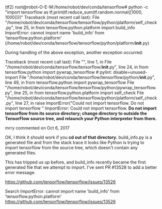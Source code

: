 (tf2) root@robot-O-E-M:/home/robot/dev/conda/tensorflow# python -c "import tensorflow as tf;print(tf.reduce_sum(tf.random.normal([1000, 1000])))"
Traceback (most recent call last):
  File "/home/robot/dev/conda/tensorflow/tensorflow/python/platform/self_check.py", line 25, in <module>
    from tensorflow.python.platform import build_info
ImportError: cannot import name 'build_info' from 'tensorflow.python.platform' (/home/robot/dev/conda/tensorflow/tensorflow/python/platform/__init__.py)

During handling of the above exception, another exception occurred:

Traceback (most recent call last):
  File "<string>", line 1, in <module>
  File "/home/robot/dev/conda/tensorflow/tensorflow/__init__.py", line 24, in <module>
    from tensorflow.python import pywrap_tensorflow  # pylint: disable=unused-import
  File "/home/robot/dev/conda/tensorflow/tensorflow/python/__init__.py", line 49, in <module>
    from tensorflow.python import pywrap_tensorflow
  File "/home/robot/dev/conda/tensorflow/tensorflow/python/pywrap_tensorflow.py", line 25, in <module>
    from tensorflow.python.platform import self_check
  File "/home/robot/dev/conda/tensorflow/tensorflow/python/platform/self_check.py", line 27, in <module>
    raise ImportError("Could not import tensorflow. Do not import tensorflow "
ImportError: Could not import tensorflow. **Do not import tensorflow from its source directory; change directory to outside the TensorFlow source tree, and relaunch your Python interpreter from there.**

 
 
 mrry commented on Oct 6, 2017

OK, I think it should work if you **cd out of that directory.** build_info.py is a generated file and from the stack trace it looks like Python is trying to import tensorflow from the source tree, which doesn't contain any generated files.

This has tripped us up before, and build_info recently became the first generated file that we attempt to import. I've sent PR #13528 to add a better error message.

https://github.com/tensorflow/tensorflow/issues/13526


Search ImportError: cannot import name 'build_info' from 'tensorflow.python.platform'
https://github.com/tensorflow/tensorflow/issues/13526
